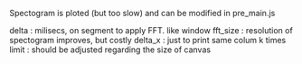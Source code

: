 

Spectogram is ploted (but too slow) and can be modified in pre_main.js

delta   :  milisecs, on segment to apply FFT. like window
fft_size : resolution of spectogram improves, but costly
delta_x    : just to print same colum k times
limit : should be adjusted regarding the size of canvas